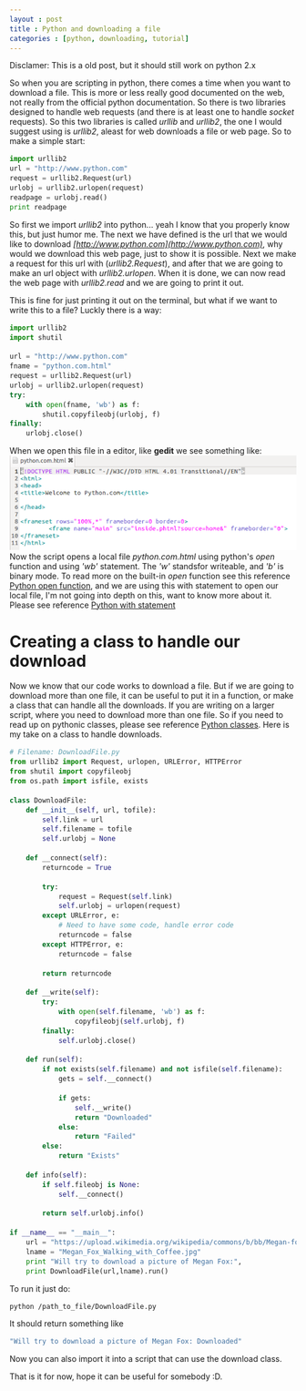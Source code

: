 ```yaml
---
layout : post
title : Python and downloading a file
categories : [python, downloading, tutorial]
---
```

Disclamer: This is a old post, but it should still work on python 2.x

So when you are scripting in python, there comes a time when you want to download a file. This is more or less really good documented on the web, not really from the official python documentation. 
So there is two libraries designed to handle web requests (and there is at least one to handle <i>socket</i> requests).
So this two libraries is called <i>urllib</i> and <i>urllib2</i>, the one I would suggest using is <i>urllib2</i>, aleast for web downloads a file or web page.
So to make a simple start:

```python
import urllib2
url = "http://www.python.com"
request = urllib2.Request(url)
urlobj = urllib2.urlopen(request)
readpage = urlobj.read()
print readpage
```

So first we import <i>urllib2</i> into python... yeah I know that you properly know this, but just humor me.
The next we have defined is the url that we would like to download <i>[http://www.python.com](http://www.python.com)</i>, why would we download this web page, just to show it is possible.
Next we make a request for this url with (<i>urllib2.Request</i>), and after that we are going to make an url object with <i>urllib2.urlopen</i>. 
When it is done, we can now read the web page with <i>urllib2.read</i> and we are going to print it out.

This is fine for just printing it out on the terminal, but what if we want to write this to a file? Luckly there is a way:

```python
import urllib2
import shutil

url = "http://www.python.com"
fname = "python.com.html"
request = urllib2.Request(url)
urlobj = urllib2.urlopen(request)
try:
	with open(fname, 'wb') as f:
		shutil.copyfileobj(urlobj, f)
finally:
	urlobj.close()
```

When we open this file in a editor, like <b>gedit</b> we see something like:
![python.com.html in gedit](/images/2011-11-08-python-and-downloading-a-file/python.com.html.png)
Now the script opens a local file <i>python.com.html</i> using python's <i>open</i> function and using <i>'wb'</i> statement. The <i>'w'</i> standsfor writeable, and <i>'b'</i> is binary mode. To read more on the built-in <i>open</i> function see this reference [Python open function](http://docs.python.org/library/functions.html#open), and we are using this with statement to open our local file, I'm not going into depth on this, want to know more about it. Please see reference [Python with statement](http://www.effbot.org/zone/python-with-statement.htm)

# Creating a class to handle our download
Now we know that our code works to download a file. But if we are going to download more than one file, it can be useful to put it in a function, or make a class that can handle all the downloads.
If you are writing on a larger script, where you need to download more than one file. So if you need to read up on pythonic classes, please see reference [Python classes](http://docs.python.org/tutorial/classes.html).
Here is my take on a class to handle downloads.

```python
# Filename: DownloadFile.py
from urllib2 import Request, urlopen, URLError, HTTPError
from shutil import copyfileobj
from os.path import isfile, exists

class DownloadFile:
	def __init__(self, url, tofile):
		self.link = url
		self.filename = tofile
		self.urlobj = None

	def __connect(self):
		returncode = True

		try:
			request = Request(self.link)
			self.urlobj = urlopen(request)
		except URLError, e:
			# Need to have some code, handle error code
			returncode = false
		except HTTPError, e:
			returncode = false

		return returncode

	def __write(self):
		try:
			with open(self.filename, 'wb') as f:
				copyfileobj(self.urlobj, f)
		finally:
			self.urlobj.close()

	def run(self):
		if not exists(self.filename) and not isfile(self.filename):
			gets = self.__connect()

			if gets:
				self.__write()
				return "Downloaded"
			else:
				return "Failed"
		else:
			return "Exists"

	def info(self):
		if self.fileobj is None:
			self.__connect()

		return self.urlobj.info()

if __name__ == "__main__":
	url = "https://upload.wikimedia.org/wikipedia/commons/b/bb/Megan-fox-coffee.jpg"
	lname = "Megan_Fox_Walking_with_Coffee.jpg"
	print "Will try to download a picture of Megan Fox:", 
	print DownloadFile(url,lname).run()
```

To run it just do:

```bash
python /path_to_file/DownloadFile.py
```

It should return something like

```bash
"Will try to download a picture of Megan Fox: Downloaded"
```

Now you can also import it into a script that can use the download class.

That is it for now, hope it can be useful for somebody :D.

